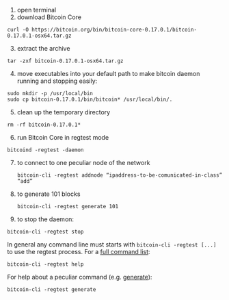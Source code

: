 1. open terminal
2. download Bitcoin Core
  ```
  curl -O https://bitcoin.org/bin/bitcoin-core-0.17.0.1/bitcoin-0.17.0.1-osx64.tar.gz
  ```
3. extract the archive
  ```
  tar -zxf bitcoin-0.17.0.1-osx64.tar.gz
  ```
4. move executables into your default path to make bitcoin daemon running and stopping easily:
  ```
  sudo mkdir -p /usr/local/bin
  sudo cp bitcoin-0.17.0.1/bin/bitcoin* /usr/local/bin/.
  ```
5. clean up the temporary directory
  ```
  rm -rf bitcoin-0.17.0.1*
  ```
6. run Bitcoin Core in regtest mode
  ```
  bitcoind -regtest -daemon
  ```
7. to connect to one peculiar node of the network  
   ```
   bitcoin-cli -regtest addnode “ipaddress-to-be-comunicated-in-class” “add”
   ```
8. to generate 101 blocks  
   ```
   bitcoin-cli -regtest generate 101
   ```
9. to stop the daemon:
  ```
  bitcoin-cli -regtest stop
  ```

In general any command line must starts with `bitcoin-cli -regtest [...]` to use the regtest process. For a [full command list](https://bitcoincore.org/en/doc/0.17.0/):
   ```
   bitcoin-cli -regtest help
   ```

For help about a peculiar command (e.g. [generate](https://bitcoincore.org/en/doc/0.17.0/rpc/generating/generate/)):
   ```
   bitcoin-cli -regtest generate
   ```
